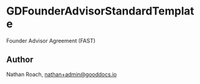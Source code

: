 # GDFounderAdvisorStandardTemplate

Founder Advisor Agreement (FAST)

## Author

 Nathan Roach, nathan+admin@gooddocs.io
